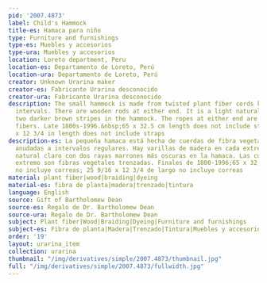 ```yaml
---
pid: '2007.4873'
label: Child's Hammock
title-es: Hamaca para niño
type: Furniture and furnishings
type-es: Muebles y accesorios
type-ura: Muebles y accesorios
location: Loreto department, Peru
location-es: Departamento de Loreto, Perú
location-ura: Departamento de Loreto, Perú
creator: Unknown Urarina maker
creator-es: Fabricante Urarina desconocido
creator-ura: Fabricante Urarina desconocido
description: The small hammock is made from twisted plant fiber cords knotted at regular
  intervals. There are wooden rods at either end. It is a light natural color with
  two darker brown stripes in the hammock. The ropes at either end are braided plant
  fibers. Late 1800s-1996.&nbsp;65 x 32.5 cm length does not include straps; 25 9/16
  x 12 3/4 in length does not include straps
description-es: La pequeña hamaca está hecha de cuerdas de fibra vegetal retorcidas
  anudadas a intervalos regulares. Hay varillas de madera en cada extremo. Es un color
  natural claro con dos rayas marrones más oscuras en la hamaca. Las cuerdas en cada
  extremo son fibras vegetales trenzadas. Finales de 1800-1996;65 x 32,5 cm de largo
  no incluye correas; 25 9/16 x 12 3/4 de largo no incluye correas
material: plant fiber|wood|braiding|dyeing
material-es: fibra de planta|madera|trenzado|tintura
language: English
source: Gift of Bartholomew Dean
source-es: Regalo de Dr. Bartholomew Dean
source-ura: Regalo de Dr. Bartholomew Dean
subject: Plant fiber|Wood|Braiding|Dyeing|Furniture and furnishings
subject-es: Fibra de planta|Madera|Trenzado|Tintura|Muebles y accesorios
order: '19'
layout: urarina_item
collection: urarina
thumbnail: "/img/derivatives/simple/2007.4873/thumbnail.jpg"
full: "/img/derivatives/simple/2007.4873/fullwidth.jpg"
---
```

